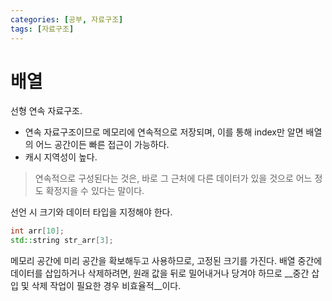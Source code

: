 ```yaml
---
categories: [공부, 자료구조]
tags: [자료구조]
---
```

# 배열
선형 연속 자료구조.
- 연속 자료구조이므로 메모리에 연속적으로 저장되며, 이를 통해 index만 알면 배열의 어느 공간이든 빠른 접근이 가능하다.
- 캐시 지역성이 높다.
> 연속적으로 구성된다는 것은, 바로 그 근처에 다른 데이터가 있을 것으로 어느 정도 확정지을 수 있다는 말이다.

선언 시 크기와 데이터 타입을 지정해야 한다.
```cpp
int arr[10];
std::string str_arr[3];
```
메모리 공간에 미리 공간을 확보해두고 사용하므로, 고정된 크기를 가진다.
배열 중간에 데이터를 삽입하거나 삭제하려면, 원래 값을 뒤로 밀어내거나 당겨야 하므로 __중간 삽입 및 삭제 작업이 필요한 경우 비효율적__이다.

